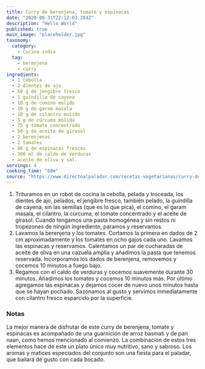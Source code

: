 ```yaml
---
title: Curry de berenjena, tomate y espinacas
date: "2020-08-31T22:12:03.284Z"
description: "Hello World"
published: true
main_image: "placeholder.jpg"
taxonomy:
  category:
    - Cocina india
  tag:
    - berenjena
    - curry
ingredients:
  - 1 cebolla
  - 2 dientes de ajo
  - 50 g de jengibre fresco
  - 1 guindilla de cayena
  - 10 g de comino molido
  - 10 g de garam masala
  - 10 g de cilantro molido
  - 5 g de cúrcuma molida
  - 75 g tomate concentrado
  - 50 g de aceite de girasol
  - 2 berenjenas
  - 2 tomates
  - 80 g de espinacas frescas
  - 300 ml de caldo de verduras
  - aceite de oliva y sal.
servings: 4
cooking_time: "60m"
source: "https://www.directoalpaladar.com/recetas-vegetarianas/curry-de-berenjena-tomate-y-espinacas-receta-vegetariana"
---
```


1. Trituramos en un robot de cocina la cebolla, pelada y troceada, los dientes de ajo, pelados, el jengibre fresco, también pelado, la guindilla de cayena, sin las semillas (que es lo que pica), el comino, el garam masala, el cilantro, la cúrcuma, el tomate concentrado y el aceite de girasol. Cuando tengamos una pasta homogénea y sin restos ni tropezones de ningún ingrediente, paramos y reservamos.
2. Lavamos la berenjena y los tomates. Cortamos la primera en dados de 2 cm aproximadamente y los tomates en ocho gajos cada uno. Lavamos las espinacas y reservamos. Calentamos un par de cucharadas de aceite de oliva en una cazuela amplia y añadimos la pasta que tenemos reservada. Incorporamos los dados de berenjena, removemos y cocemos 10 minutos a fuego bajo.
3. Regamos con el caldo de verduras y cocemos suavemente durante 30 minutos. Añadimos los tomates y cocemos 10 minutos más. Por último agregamos las espinacas y dejamos cocer de nuevo unos minutos hasta que se hayan pochado. Sazonamos al gusto y servimos inmediatamente con cilantro fresco esparcido por la superficie.

### Notas

La mejor manera de disfrutar de este curry de berenjena, tomate y espinacas es acompañado de una guarnición de arroz basmati y de pan naan, como hemos mencionado al comienzo. La combinación de estos tres elementos hace de este un plato único muy nutritivo, sano y sabroso. Los aromas y matices especiados del conjunto son una fiesta para el paladar, que bailará de gusto con cada bocado.
